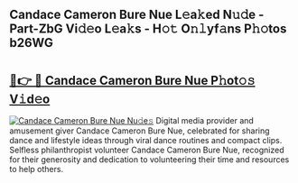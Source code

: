 ## Candace Cameron Bure Nue L𝚎a𝚔ed N𝚞𝚍e - Part-ZbG Vi𝚍𝚎o L𝚎a𝚔s - H𝚘𝚝 O𝚗𝚕yf𝚊ns P𝚑𝚘tos b26WG

# <h2><a href="http://kfe85x.oniu.top/?m=Candace+Cameron+Bure+Nue">🔗👉 🔴 Candace Cameron Bure Nue P𝚑ot𝚘𝚜 V𝚒d𝚎o</a></h2>

[![Candace Cameron Bure Nue Nu𝚍e𝚜](https://i.imgur.com/0qMVB7G.gif)](http://kfe85x.oniu.top/?m=Candace+Cameron+Bure+Nue)
Digital media provider and amusement giver Candace Cameron Bure Nue, celebrated for sharing dance and lifestyle ideas through viral dance routines and compact clips. Selfless philanthropist volunteer Candace Cameron Bure Nue, recognized for their generosity and dedication to volunteering their time and resources to help others.  
